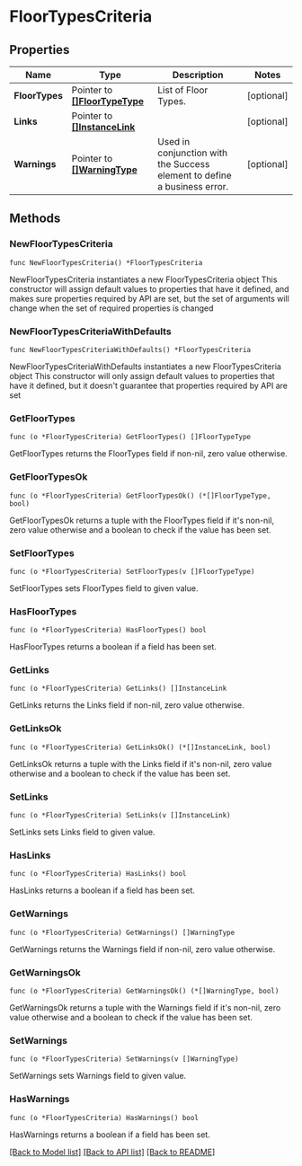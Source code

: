 # FloorTypesCriteria

## Properties

Name | Type | Description | Notes
------------ | ------------- | ------------- | -------------
**FloorTypes** | Pointer to [**[]FloorTypeType**](FloorTypeType.md) | List of Floor Types. | [optional] 
**Links** | Pointer to [**[]InstanceLink**](InstanceLink.md) |  | [optional] 
**Warnings** | Pointer to [**[]WarningType**](WarningType.md) | Used in conjunction with the Success element to define a business error. | [optional] 

## Methods

### NewFloorTypesCriteria

`func NewFloorTypesCriteria() *FloorTypesCriteria`

NewFloorTypesCriteria instantiates a new FloorTypesCriteria object
This constructor will assign default values to properties that have it defined,
and makes sure properties required by API are set, but the set of arguments
will change when the set of required properties is changed

### NewFloorTypesCriteriaWithDefaults

`func NewFloorTypesCriteriaWithDefaults() *FloorTypesCriteria`

NewFloorTypesCriteriaWithDefaults instantiates a new FloorTypesCriteria object
This constructor will only assign default values to properties that have it defined,
but it doesn't guarantee that properties required by API are set

### GetFloorTypes

`func (o *FloorTypesCriteria) GetFloorTypes() []FloorTypeType`

GetFloorTypes returns the FloorTypes field if non-nil, zero value otherwise.

### GetFloorTypesOk

`func (o *FloorTypesCriteria) GetFloorTypesOk() (*[]FloorTypeType, bool)`

GetFloorTypesOk returns a tuple with the FloorTypes field if it's non-nil, zero value otherwise
and a boolean to check if the value has been set.

### SetFloorTypes

`func (o *FloorTypesCriteria) SetFloorTypes(v []FloorTypeType)`

SetFloorTypes sets FloorTypes field to given value.

### HasFloorTypes

`func (o *FloorTypesCriteria) HasFloorTypes() bool`

HasFloorTypes returns a boolean if a field has been set.

### GetLinks

`func (o *FloorTypesCriteria) GetLinks() []InstanceLink`

GetLinks returns the Links field if non-nil, zero value otherwise.

### GetLinksOk

`func (o *FloorTypesCriteria) GetLinksOk() (*[]InstanceLink, bool)`

GetLinksOk returns a tuple with the Links field if it's non-nil, zero value otherwise
and a boolean to check if the value has been set.

### SetLinks

`func (o *FloorTypesCriteria) SetLinks(v []InstanceLink)`

SetLinks sets Links field to given value.

### HasLinks

`func (o *FloorTypesCriteria) HasLinks() bool`

HasLinks returns a boolean if a field has been set.

### GetWarnings

`func (o *FloorTypesCriteria) GetWarnings() []WarningType`

GetWarnings returns the Warnings field if non-nil, zero value otherwise.

### GetWarningsOk

`func (o *FloorTypesCriteria) GetWarningsOk() (*[]WarningType, bool)`

GetWarningsOk returns a tuple with the Warnings field if it's non-nil, zero value otherwise
and a boolean to check if the value has been set.

### SetWarnings

`func (o *FloorTypesCriteria) SetWarnings(v []WarningType)`

SetWarnings sets Warnings field to given value.

### HasWarnings

`func (o *FloorTypesCriteria) HasWarnings() bool`

HasWarnings returns a boolean if a field has been set.


[[Back to Model list]](../README.md#documentation-for-models) [[Back to API list]](../README.md#documentation-for-api-endpoints) [[Back to README]](../README.md)


